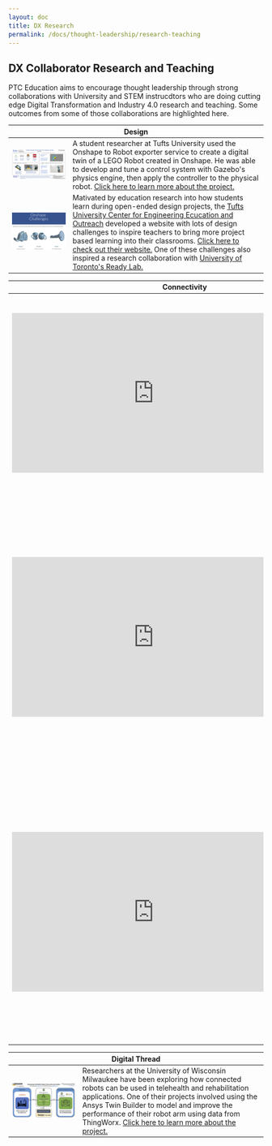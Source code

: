 ```yaml
---
layout: doc
title: DX Research
permalink: /docs/thought-leadership/research-teaching
---
```


<section class="section">
    <div class="container">
        <h2>DX Collaborator Research and Teaching</h2>
    </div>
    <div>PTC Education aims to encourage thought leadership through strong collaborations with University and STEM instrucdtors who are doing cutting edge Digital Transformation and Industry 4.0 research and teaching. Some outcomes from some of those collaborations are highlighted here.
    </div>
</section>
<section class="section">
    <div class="container">
        <table>
            <thead>
                <tr>
                    <th colspan="2">Design</th>
                </tr>
            </thead>
            <tbody>
                <tr>
                    <td><a href="https://apps.ptc.com/schools/OwenGervaisNewletterHighlight.pdf"><img src="/docs/thought-leadership/research-teaching/OwenGervaisNewletterHighlight.jpg" width="100%" alt=""/></a></td>
                    <td>A student researcher at Tufts University used the Onshape to Robot exporter service to create a digital twin of a LEGO Robot created in Onshape. He was able to develop and tune a control system with Gazebo's physics engine, then apply the controller to the physical robot. <a href="https://apps.ptc.com/schools/OwenGervaisNewletterHighlight.pdf">Click here to learn more about the project.</a></td>
                </tr>
                <tr>
                    <td><a href="https://sites.google.com/view/onshape-challenges/home"><img src="/docs/thought-leadership/research-teaching/OnshapeChallenges.png" width="100%" alt=""/></a></td>
                    <td>Mativated by education research into how students learn during open-ended design projects, the <a href="https://ceeo.tufts.edu/">Tufts University Center for Engineering Ecucation and Outreach</a> developed a website with lots of design challenges to inspire teachers to bring more project based learning into their classrooms. <a href="https://sites.google.com/view/onshape-challenges/home">Click here to check out their website.</a> One of these challenges also inspired a research collaboration with <a href="https://apps.ptc.com/schools/OnshapeResearch-PTCAcademicNewsletter.pdf">University of Toronto's Ready Lab.</a></td>
                </tr>
            </tbody>
        </table>
    </div>
    <div class="container">
        <table>
            <thead>
                <tr>
                    <th colspan="2">Connectivity</th>
                </tr>
            </thead>
            <tbody>
                <tr>
                    <td><iframe width="560" height="315" src="https://www.youtube.com/embed/8VkR3aVjnAA" title="YouTube video player" frameborder="0" allow="accelerometer; autoplay; clipboard-write; encrypted-media; gyroscope; picture-in-picture" allowfullscreen></iframe></td>
                    <td>This video is shows an AR experience at the <b>BYU Smart Factory using Thingworx</b>. The BYU Manufacturing Engineering program have made a number of great demonstrations of how PTC technologies can be integrated into a university program. <a href="https://www.youtube.com/channel/UCTuy3xcrWT4Kx_nmt-jjYxQ" target="_blank">See more videos on the BYU YouTube Channel.</a></td>
                </tr>
                <tr>
                    <td><iframe width="560" height="315" src="https://www.youtube.com/embed/3wkmBDgpb34" title="YouTube video player" frameborder="0" allow="accelerometer; autoplay; clipboard-write; encrypted-media; gyroscope; picture-in-picture" allowfullscreen></iframe></td>
                    <td>The Tufts University Department of Mechanical Engineering and the Center for Engineering Outreach and Education (CEEO) has produced a wide array of novel educational materials for IoT and AR eduation including Vuforia Spatial Toolbox and Arduino -- many of these systems leverage PTC technologies. <a href="https://www.youtube.com/channel/UCOQGdAaAkNHiLwFxNWMvcpQ" target="_blank">Learn more on the Tufts CEEO YouTube channel</a> and on this Google Site of <a href="https://sites.google.com/tuftsceeo.org/ptc-demos/home" target="_blank">Demos Related to Onshape and Spatial Toolbox</a></td>
                </tr>
                <tr>
                    <td><iframe width="560" height="315" src="https://www.youtube.com/embed/v5EEUI2Mb5Q" title="YouTube video player" frameborder="0" allow="accelerometer; autoplay; clipboard-write; encrypted-media; gyroscope; picture-in-picture" allowfullscreen></iframe></td>
                    <td>This video is shows an overview of the <b>UAS Technikum Wien Digital Factory</b> -- many of these systems leverage PTC technologies. <br />
                    One of the students at UAS Technikum Wien has also <a href="http://jakob.hoerbst.net/en/2021/05/02/arno-english/">designed and 3D Printed his own robot, ARNO<sup>2</sup></a>, and built an AR digital twin using both Vuforia Engine (SDK) and Vuforia Studio. <br />
                    <a href="https://www.technikum-wien.at/en/" target="_blank">Learn more about Fachhochschule Technikum Wien.</a></td>
                </tr>
            </tbody>
        </table>
    </div>
    <div class="container">
        <table>
            <thead>
                <tr>
                    <th colspan="2">Digital Thread</th>
                </tr>
            </thead>
            <tbody>
                <tr>
                    <td><a href="https://apps.ptc.com/schools/UWMilwaukeeNewsletterHighlight.pdf?elqTrackId=E04B33B69D417280CB65F35BFEC6B640&elq=fee180141c1a4045b8187d21f43fb690&elqaid=217&elqat=1&elqCampaignId=154"><img src="/docs/thought-leadership/research-teaching/UWMilwaukeeNewsletterHighlight.jpg" width="100%" alt=""/></a></td>
                    <td>Researchers at the University of Wisconsin Milwaukee have been exploring how connected robots can be used in telehealth and rehabilitation applications. One of their projects involved using the Ansys Twin Builder to model and improve the performance of their robot arm using data from ThingWorx. <a href="https://apps.ptc.com/schools/UWMilwaukeeNewsletterHighlight.pdf?elqTrackId=E04B33B69D417280CB65F35BFEC6B640&elq=fee180141c1a4045b8187d21f43fb690&elqaid=217&elqat=1&elqCampaignId=154">Click here to learn more about the project.</a></td>
                </tr>
            </tbody>
        </table>
    </div>
